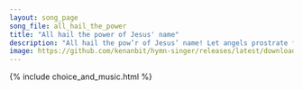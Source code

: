 ```yaml
---
layout: song_page
song_file: all_hail_the_power
title: "All hail the power of Jesus' name"
description: "All hail the pow’r of Jesus’ name! Let angels prostrate fall. Bring forth the royal diadem, and crown him Lord of all. Bring forth the royal diadem, a... english christian 4part musicbyother textbyother"
image: https://github.com/kenanbit/hymn-singer/releases/latest/download/all_hail_the_power-trad.png
---
```


{% include choice_and_music.html %}